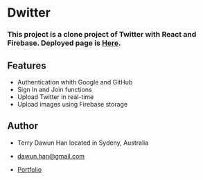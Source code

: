 # Dwitter

### This project is a clone project of Twitter with React and Firebase. Deployed page is [Here](https://dawunhan.github.io/dwitter/).

## Features

- Authentication whith Google and GitHub
- Sign In and Join functions
- Upload Twitter in real-time
- Upload images using Firebase storage

## Author

- Terry Dawun Han located in Sydeny, Australia

- dawun.han@gmail.com

- [Portfolio](https://dawunhan.com)
